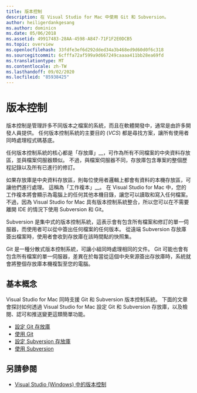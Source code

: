 ```yaml
---
title: 版本控制
description: 在 Visual Studio for Mac 中使用 Git 和 Subversion。
author: heiligerdankgesang
ms.author: dominicn
ms.date: 05/06/2018
ms.assetid: 49917483-28AA-4598-A847-71F1F2E0DCB5
ms.topic: overview
ms.openlocfilehash: 33fdfe3ef6d292dded34a3b468ed9d60d0f6c318
ms.sourcegitcommit: 6cfffa72af599a9d667249caaaa411bb28ea69fd
ms.translationtype: MT
ms.contentlocale: zh-TW
ms.lasthandoff: 09/02/2020
ms.locfileid: "85938425"
---
```

# <a name="version-control"></a>版本控制

版本控制是管理許多不同版本之檔案的系統，而且在軟體開發中，通常是由許多開發人員提供。 任何版本控制系統的主要目的 (_VCS_) 都是尋找方案，讓所有使用者同時處理程式碼基底。

任何版本控制系統的核心都是「存放庫」__，可作為所有不同檔案的中央資料存放區，並與檔案伺服器類似。 不過，與檔案伺服器不同，存放庫包含專案的整個歷程記錄以及所有已進行的修訂。

如果存放庫是中央資料存放區，則每位使用者邏輯上都會有資料的本機存放區，可讓他們進行處理。 這稱為「工作複本」__。 在 Visual Studio for Mac 中，您的工作複本將會顯示為電腦上的任何其他本機目錄，讓您可以讀取和寫入任何檔案。 不過，因為 Visual Studio for Mac 具有版本控制系統整合，所以您可以在不需要離開 IDE 的情況下使用 Subversion 和 Git。

Subversion 是集中式的版本控制系統，這表示會有包含所有檔案和修訂的單一伺服器，而使用者可以從中簽出任何檔案的任何版本。 從遠端 Subversion 存放庫簽出檔案時，使用者會收到存放庫在該時間點的快照集。

Git 是一種分散式版本控制系統，可讓小組同時處理相同的文件。 Git 可能也會有包含所有檔案的單一伺服器，差異在於每當從這個中央來源簽出存放庫時，系統就會將整個存放庫本機複製至您的電腦。

## <a name="basic-concepts"></a>基本概念

Visual Studio for Mac 同時支援 Git 和 Subversion 版本控制系統。 下面的文章會探討如何透過 Visual Studio for Mac 設定 Git 和 Subversion 存放庫，以及檢閱、認可和推送變更這類簡單功能。

* [設定 Git 存放庫](set-up-git-repository.md)
* [使用 Git](working-with-git.md)
* [設定 Subversion 存放庫](set-up-subversion-repository.md)
* [使用 Subversion](working-with-subversion.md)

## <a name="see-also"></a>另請參閱

* [Visual Studio (Windows) 中的版本控制](/visualstudio/version-control/)